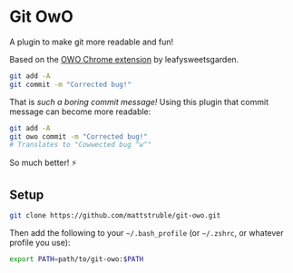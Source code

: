 # Git OwO

A plugin to make git more readable and fun!

Based on the [OWO Chrome extension](https://chrome.google.com/webstore/detail/owo/jolaggjkdhhgcdhcjjhfkkbllefoggob?hl=en) by leafysweetsgarden.

```bash
git add -A
git commit -m "Corrected bug!"
```

That is _such a boring commit message!_ Using this plugin that commit message can become more readable:

```bash
git add -A
git owo commit -m "Corrected bug!"
# Translates to "Cowwected bug ^w^" 
``` 

So much better! :zap:

## Setup

```bash
git clone https://github.com/mattstruble/git-owo.git
```

Then add the following to your `~/.bash_profile` (or `~/.zshrc`, or whatever profile you use): 

```bash
export PATH=path/to/git-owo:$PATH
```
